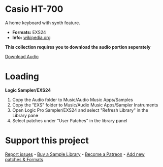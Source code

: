 # Casio HT-700 

A home keyboard with synth feature. 

-   **Formats:** EXS24
-    **Info:** [wikipedia.org](https://en.wikipedia.org/wiki/Casio_SD_Synthesizers/)



**This collection requires you to download the audio portion seperately**

[Download Audio](https://www.dropbox.com/sh/20xw7luvwx69qx8/AAD2wjeDgoLfLh1sHXGxSiWza?dl=0)

# Loading

**Logic Sampler/EXS24**

1. Copy the Audio folder to Music/Audio Music Apps/Samples
2. Copy the "EXS" folder to Music/Audio Music Apps/Sampler Instruments
3. Open Logic Pro Sampler/EXS24 and select "Refresh Library" in the Library pane
4. Select patches under "User Patches" in the library panel 

# Support this project

[Report issues](/issues) - [Buy a Sample Library](https://gumroad.com/modularsamples) - [Become a Patreon](https://www.patreon.com/modularsamples) - [Add new patches & Formats](/pulls)



